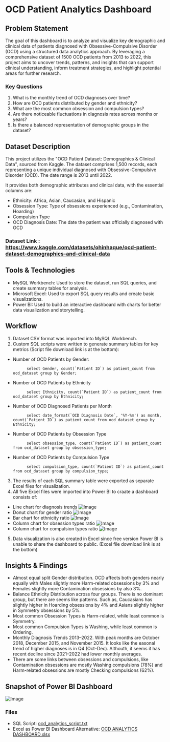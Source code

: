 # OCD Patient Analytics Dashboard

## Problem Statement

The goal of this dashboard is to analyze and visualize key demographic and clinical data of patients diagnosed with Obsessive-Compulsive Disorder (OCD) using a structured data analytics approach. By leveraging a comprehensive dataset of 1500 OCD patients from 2013 to 2022, this project aims to uncover trends, patterns, and insights that can support clinical understanding, inform treatment strategies, and highlight potential areas for further research.

### Key Questions
1. What is the monthly trend of OCD diagnoses over time?
2. How are OCD patients distributed by gender and ethnicity?
3. What are the most common obsession and compulsion types?
4. Are there noticeable fluctuations in diagnosis rates across months or years?
5. Is there a balanced representation of demographic groups in the dataset?


## Dataset Description
This project utilizes the "OCD Patient Dataset: Demographics & Clinical Data", sourced from Kaggle. The dataset comprises 1,500 records, each representing a unique individual diagnosed with Obsessive-Compulsive Disorder (OCD). The date range is 2013 until 2022.

It provides both demographic attributes and clinical data, with the essential columns are:
- Ethnicity: Africa, Asian, Caucasian, and Hispanic
- Obsession Type: Type of obsessions experienced (e.g., Contamination, Hoarding)
- Compulsion Type
- OCD Diagnosis Date: The date the patient was officially diagnosed with OCD

### Dataset Link : https://www.kaggle.com/datasets/ohinhaque/ocd-patient-dataset-demographics-and-clinical-data


## Tools & Technologies
- MySQL Workbench: Used to store the dataset, run SQL queries, and create summary tables for analysis.
- Microsoft Excel: Used to export SQL query results and create basic visualizations.
- Power BI: Used to build an interactive dashboard with charts for better data visualization and storytelling.


## Workflow 
1. Dataset CSV format was imported into MySQL Workbench.
2. Custom SQL scripts were written to generate summary tables for key metrics (Script file download link is at the bottom):
- Number of OCD Patients by Gender:

            select Gender, count(`Patient ID`) as patient_count from ocd_dataset group by Gender; 

- Number of OCD Patients by Ethnicity

            select Ethnicity, count(`Patient ID`) as patient_count from ocd_dataset group by Ethnicity; 
            
- Number of OCD Diagnosed Patients per Month

            select date_format(`OCD Diagnosis Date`, '%Y-%m') as month, count(`Patient ID`) as patient_count from ocd_dataset group by Ethnicity; 
   
- Number of OCD Patients by Obsession Type

            select obsession_type, count(`Patient ID`) as patient_count from ocd_dataset group by obsession_type; 
   
- Number of OCD Patients by Compulsion Type

            select compulsion_type, count(`Patient ID`) as patient_count from ocd_dataset group by compulsion_type; 
   
3. The results of each SQL summary table were exported as separate Excel files for visualization.
4. All five Excel files were imported into Power BI to craate a dashboard consists of:
- Line chart for diagnosis trends
![Image](https://github.com/user-attachments/assets/2daa3628-503d-4e50-b733-02d93ca85323)
- Donut chart for gender ratio
![Image](https://github.com/user-attachments/assets/aca0f1d6-82a9-41ef-8204-56a7ad327850)
- Bar chart for ethnicity ratio
![Image](https://github.com/user-attachments/assets/d55520f5-a702-49fc-b970-753a10426990)
- Column chart for obsession types ratio
![Image](https://github.com/user-attachments/assets/23b9ff4e-6811-4b32-9c77-d28bdb8a2b02)
- Column chart for compulsion types ratio
![Image](https://github.com/user-attachments/assets/d47302fa-5348-4c53-961e-02f1336fe272)
5. Data visualization is also created in Excel since free version Power BI is unable to share the dashboard to public. (Excel file download link is at the bottom)


## Insights & Findings
- Almost equal split Gender distribution. OCD affects both genders nearly equally with Males slightly more Harm-related obsessions by 3% and Females slightly more Contamination obsessions by also 3%.
- Balance Ethnicity Distribution across four groups. There is no dominant group, but there are seems like patterns. Such as, Caucasians has slightly higher in Hoarding obsessions by 4% and Asians slightly higher in Symmetry obsessions by 5%.
- Most common Obsession Types is Harm-related, while least common is Symmetry.
- Most common Compulsion Types is Washing, while least common is Ordering. 
- Monthly Diagnosis Trends 2013–2022. With peak months are October 2018, December 2015, and November 2015. It looks like the easonal trend of higher diagnoses is in Q4 (Oct–Dec). Althouth, it seems it has recent decline since 2021–2022 had lower monthly averages.
- There are some links between obsessions and compulsions, like Contamination obsessions are mostly Washing compulsions (78%) and Harm-related obsessions are mostly Checking compulsions (62%).


 ## Snapshot of Power BI Dashboard
![Image](https://github.com/user-attachments/assets/6fe7ce0b-4aaf-409e-b904-abaf1fbe8f2c)

### Files
- SQL Script: [ocd_analytics_script.txt](https://github.com/user-attachments/files/19635562/ocd_analytics_script.txt)
- Excel as Power BI Dashboard Alternative: [OCD ANALYTICS DASHBOARD.xlsx](https://github.com/user-attachments/files/19635593/OCD.ANALYTICS.DASHBOARD.xlsx)

